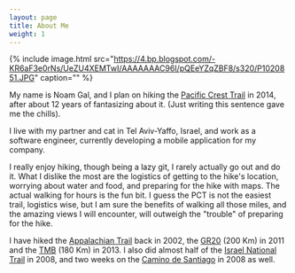 ```yaml
---
layout: page
title: About Me
weight: 1
---
```

{% include image.html src="https://4.bp.blogspot.com/-KR6aF3e0rNs/UeZU4XEMTwI/AAAAAAAC96I/pQEeYZqZBF8/s320/P1020851.JPG" caption="" %}

My name is Noam Gal, and I plan on hiking the [Pacific Crest Trail] in 2014, after about 12 years of fantasizing about it. (Just writing this sentence gave me the chills).

I live with my partner and cat in Tel Aviv-Yaffo, Israel, and work as a software engineer, currently developing a mobile application for my company.

I really enjoy hiking, though being a lazy git, I rarely actually go out and do it. What I dislike the most are the logistics of getting to the hike's location, worrying about water and food, and preparing for the hike with maps. The actual walking for hours is the fun bit. I guess the PCT is not the easiest trail, logistics wise, but I am sure the benefits of walking all those miles, and the amazing views I will encounter, will outweigh the "trouble" of preparing for the hike.

I have hiked the [Appalachian Trail] back in 2002, the [GR20] (200 Km) in 2011 and the [TMB] (180 Km) in 2013. I also did almost half of the [Israel National Trail] in 2008, and two weeks on the [Camino de Santiago] in 2008 as well.

[Pacific Crest Trail]: http://en.wikipedia.org/wiki/Pacific_Crest_Trail
[Appalachian Trail]: http://en.wikipedia.org/wiki/Appalachian_trail
[GR20]: http://en.wikipedia.org/wiki/GR20
[TMB]: http://en.wikipedia.org/wiki/Tour_du_Mont_Blanc
[Israel National Trail]: http://en.wikipedia.org/wiki/Israel_National_Trail
[Camino de Santiago]: http://en.wikipedia.org/wiki/Camino_de_santiago